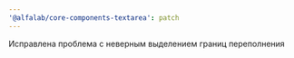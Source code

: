 ```yaml
---
'@alfalab/core-components-textarea': patch
---
```


Исправлена проблема с неверным выделением границ переполнения
